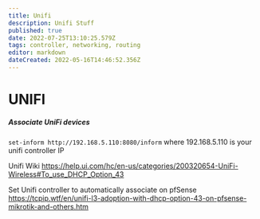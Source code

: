 ```yaml
---
title: Unifi
description: Unifi Stuff
published: true
date: 2022-07-25T13:10:25.579Z
tags: controller, networking, routing
editor: markdown
dateCreated: 2022-05-16T14:46:52.356Z
---
```


# UNIFI
##### Associate UniFi devices
`set-inform http://192.168.5.110:8080/inform` where 192.168.5.110 is your unifi controller IP

Unifi Wiki 
https://help.ui.com/hc/en-us/categories/200320654-UniFi-Wireless#To_use_DHCP_Option_43

Set Unifi controller to automatically associate on pfSense
https://tcpip.wtf/en/unifi-l3-adoption-with-dhcp-option-43-on-pfsense-mikrotik-and-others.htm
